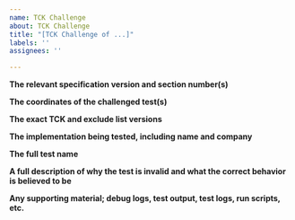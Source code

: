 ```yaml
---
name: TCK Challenge
about: TCK Challenge
title: "[TCK Challenge of ...]"
labels: ''
assignees: ''

---
```


**The relevant specification version and section number(s)**

**The coordinates of the challenged test(s)**

**The exact TCK and exclude list versions**

**The implementation being tested, including name and company**

**The full test name**

**A full description of why the test is invalid and what the correct behavior is believed to be**

**Any supporting material; debug logs, test output, test logs, run scripts, etc.**
